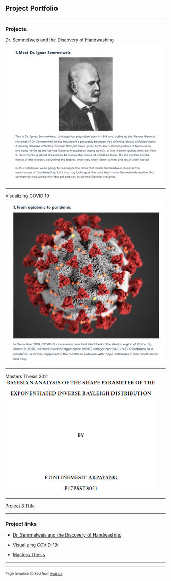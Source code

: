 ## Project Portfolio

---

### Projects. 

Dr. Semmelweis and the Discovery of Handwashing
<img src="images/Screenshot_2023_0429_133318.png?raw=true"/>

---
Visualizing COVID 19
<img src="images/Screenshot_2023_0429_133432.png?raw=true"/>

---
Masters Thesis 2021
<img src="images/Project_image.PNG?raw=true"/>


---
[Project 3 Title](http://example.com/)


---

### Project links 

- [Dr. Semmelweis and the Discovery of Handwashing](https://app.datacamp.com/workspace/w/0b1b9534-f77c-43f6-9323-5ac560341302/edit)
- [Visualizing COVID-19](https://app.datacamp.com/workspace/w/0434d327-6d31-43ac-b422-bf154797b0b1/edit)

- [Masters Thesis](/pdf/Thesis.pdf)


---




---
<p style="font-size:11px">Page template forked from <a href="https://github.com/evanca/quick-portfolio">evanca</a></p>
<!-- Remove above link if you don't want to attibute -->
